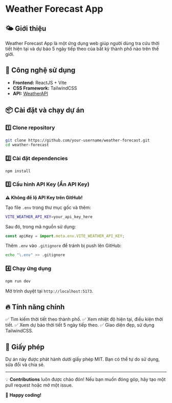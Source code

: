 # Weather Forecast App

## 🌤 Giới thiệu
Weather Forecast App là một ứng dụng web giúp người dùng tra cứu thời tiết hiện tại và dự báo 5 ngày tiếp theo của bất kỳ thành phố nào trên thế giới.

## 🚀 Công nghệ sử dụng
- **Frontend:** ReactJS + Vite
- **CSS Framework:** TailwindCSS
- **API:** [WeatherAPI](https://www.weatherapi.com/)

## 📦 Cài đặt và chạy dự án
### 1️⃣ Clone repository
```sh
git clone https://github.com/your-username/weather-forecast.git
cd weather-forecast
```

### 2️⃣ Cài đặt dependencies
```sh
npm install
```

### 3️⃣ Cấu hình API Key (Ẩn API Key)
**⚠️ Không để lộ API Key trên GitHub!**

Tạo file `.env` trong thư mục gốc và thêm:
```sh
VITE_WEATHER_API_KEY=your_api_key_here
```
Sau đó, trong mã nguồn sử dụng:
```js
const apiKey = import.meta.env.VITE_WEATHER_API_KEY;
```

Thêm `.env` vào `.gitignore` để tránh bị push lên GitHub:
```sh
echo "\.env" >> .gitignore
```

### 4️⃣ Chạy ứng dụng
```sh
npm run dev
```
Mở trình duyệt tại `http://localhost:5173`.

## 🔥 Tính năng chính
✅ Tìm kiếm thời tiết theo thành phố.
✅ Xem nhiệt độ hiện tại, điều kiện thời tiết.
✅ Xem dự báo thời tiết 5 ngày tiếp theo.
✅ Giao diện đẹp, sử dụng TailwindCSS.


## 📜 Giấy phép
Dự án này được phát hành dưới giấy phép MIT. Bạn có thể tự do sử dụng, sửa đổi và chia sẻ.

---
💡 **Contributions** luôn được chào đón! Nếu bạn muốn đóng góp, hãy tạo một pull request hoặc mở một issue.

🚀 **Happy coding!**

